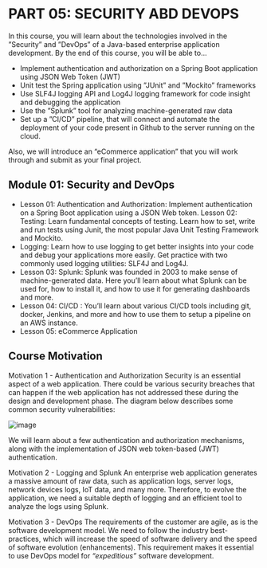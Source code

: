 # PART 05: SECURITY ABD DEVOPS
In this course, you will learn about the technologies involved in the ”Security” and ”DevOps” of a Java-based enterprise application development. By the end of this course, you will be able to...

- Implement authentication and authorization on a Spring Boot application using JSON Web Token (JWT)
- Unit test the Spring application using ”JUnit” and ”Mockito” frameworks
- Use SLF4J logging API and Log4J logging framework for code insight and debugging the application
- Use the ”Splunk” tool for analyzing machine-generated raw data
- Set up a ”CI/CD” pipeline, that will connect and automate the deployment of your code present in Github to the server running on the cloud.

Also, we will introduce an “eCommerce application” that you will work through and submit as your final project.

## Module 01: Security and DevOps

- Lesson 01: Authentication and Authorization: Implement authentication on a Spring Boot application using a JSON Web token.
Lesson 02: Testing: Learn fundamental concepts of testing. Learn how to set, write and run tests using Junit, the most popular Java Unit Testing Framework and Mockito.
- Logging: Learn how to use logging to get better insights into your code and debug your applications more easily. Get practice with two commonly used logging utilities: SLF4J and Log4J.
- Lesson 03: Splunk: Splunk was founded in 2003 to make sense of machine-generated data. Here you’ll learn about what Splunk can be used for, how to install it, and how to use it for generating dashboards and more.
- Lesson 04: CI/CD : You’ll learn about various CI/CD tools including git, docker, Jenkins, and more and how to use them to setup a pipeline on an AWS instance.
- Lesson 05: eCommerce Application

## Course Motivation
Motivation 1 - Authentication and Authorization
Security is an essential aspect of a web application. There could be various security breaches that can happen if the web application has not addressed these during the design and development phase. The diagram below describes some common security vulnerabilities:

![image](https://github.com/iamAkolab/udacity_javadev_nanodegree/assets/77028341/b74261a4-9c05-49ad-976c-51d6653734de)

We will learn about a few authentication and authorization mechanisms, along with the implementation of JSON web token-based (JWT) authentication.

Motivation 2 - Logging and Splunk
An enterprise web application generates a massive amount of raw data, such as application logs, server logs, network devices logs, IoT data, and many more. Therefore, to evolve the application, we need a suitable depth of logging and an efficient tool to analyze the logs using Splunk.

Motivation 3 - DevOps
The requirements of the customer are agile, as is the software development model. We need to follow the industry best-practices, which will increase the speed of software delivery and the speed of software evolution (enhancements). This requirement makes it essential to use DevOps model for *“expeditious”* software development.
